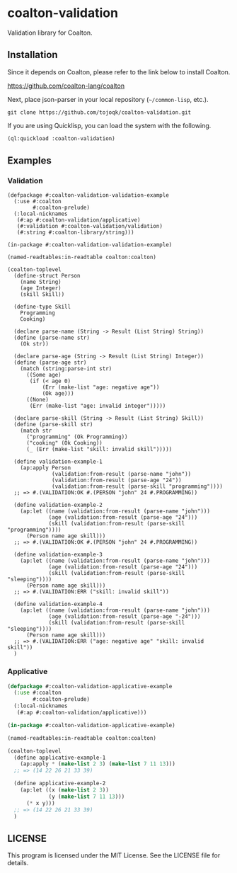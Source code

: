 # coalton-validation

Validation library for Coalton.

## Installation

Since it depends on Coalton, please refer to the link below to install Coalton.

https://github.com/coalton-lang/coalton

Next, place json-parser in your local repository (`~/common-lisp`, etc.).

```shell:~/common-lisp
git clone https://github.com/tojoqk/coalton-validation.git
```

If you are using Quicklisp, you can load the system with the following.

```lisp
(ql:quickload :coalton-validation)
```

## Examples

### Validation

```
(defpackage #:coalton-validation-validation-example
  (:use #:coalton
        #:coalton-prelude)
  (:local-nicknames
   (#:ap #:coalton-validation/applicative)
   (#:validation #:coalton-validation/validation)
   (#:string #:coalton-library/string)))

(in-package #:coalton-validation-validation-example)

(named-readtables:in-readtable coalton:coalton)

(coalton-toplevel
  (define-struct Person
    (name String)
    (age Integer)
    (skill Skill))

  (define-type Skill
    Programming
    Cooking)

  (declare parse-name (String -> Result (List String) String))
  (define (parse-name str)
    (Ok str))

  (declare parse-age (String -> Result (List String) Integer))
  (define (parse-age str)
    (match (string:parse-int str)
      ((Some age)
       (if (< age 0)
           (Err (make-list "age: negative age"))
           (Ok age)))
      ((None)
       (Err (make-list "age: invalid integer")))))

  (declare parse-skill (String -> Result (List String) Skill))
  (define (parse-skill str)
    (match str
      ("programming" (Ok Programming))
      ("cooking" (Ok Cooking))
      (_ (Err (make-list "skill: invalid skill")))))

  (define validation-example-1
    (ap:apply Person
              (validation:from-result (parse-name "john"))
              (validation:from-result (parse-age "24"))
              (validation:from-result (parse-skill "programming"))))
  ;; => #.(VALIDATION:OK #.(PERSON "john" 24 #.PROGRAMMING))

  (define validation-example-2
    (ap:let ((name (validation:from-result (parse-name "john")))
             (age (validation:from-result (parse-age "24")))
             (skill (validation:from-result (parse-skill "programming"))))
      (Person name age skill)))
  ;; => #.(VALIDATION:OK #.(PERSON "john" 24 #.PROGRAMMING))

  (define validation-example-3
    (ap:let ((name (validation:from-result (parse-name "john")))
             (age (validation:from-result (parse-age "24")))
             (skill (validation:from-result (parse-skill "sleeping"))))
      (Person name age skill)))
  ;; => #.(VALIDATION:ERR ("skill: invalid skill"))

  (define validation-example-4
    (ap:let ((name (validation:from-result (parse-name "john")))
             (age (validation:from-result (parse-age "-24")))
             (skill (validation:from-result (parse-skill "sleeping"))))
      (Person name age skill)))
  ;; => #.(VALIDATION:ERR ("age: negative age" "skill: invalid skill"))
  )
```

### Applicative

```lisp
(defpackage #:coalton-validation-applicative-example
  (:use #:coalton
        #:coalton-prelude)
  (:local-nicknames
   (#:ap #:coalton-validation/applicative)))

(in-package #:coalton-validation-applicative-example)

(named-readtables:in-readtable coalton:coalton)

(coalton-toplevel
  (define applicative-example-1
    (ap:apply * (make-list 2 3) (make-list 7 11 13)))
  ;; => (14 22 26 21 33 39)

  (define applicative-example-2
    (ap:let ((x (make-list 2 3))
             (y (make-list 7 11 13)))
      (* x y)))
  ;; => (14 22 26 21 33 39)
  )
```

## LICENSE

This program is licensed under the MIT License. See the LICENSE file for details.

